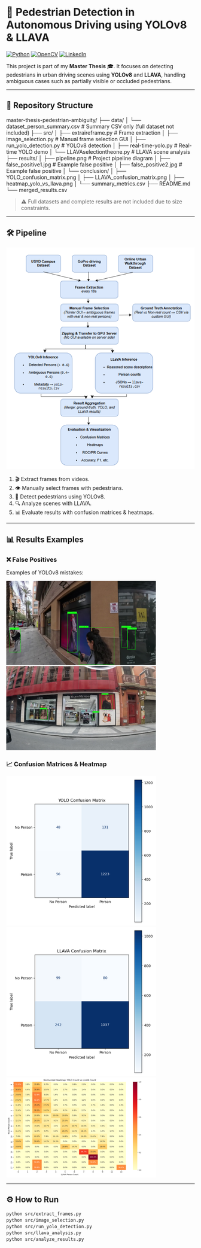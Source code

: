 # 🚶 Pedestrian Detection in Autonomous Driving using YOLOv8 & LLAVA

[![Python](https://img.shields.io/badge/Python-3.10-blue?logo=python)](https://www.python.org/)
[![OpenCV](https://img.shields.io/badge/OpenCV-4.8-blue?logo=opencv)](https://opencv.org/)
[![LinkedIn](https://img.shields.io/badge/LinkedIn-Profile-blue?logo=linkedin)](www.linkedin.com/in/serine-benmohra-55715b33b)

This project is part of my **Master Thesis** 🎓. It focuses on detecting pedestrians in urban driving scenes using **YOLOv8** and **LLAVA**, handling ambiguous cases such as partially visible or occluded pedestrians.

---

## 📂 Repository Structure

master-thesis-pedestrian-ambiguity/
├── data/
│ └── dataset_person_summary.csv # Summary CSV only (full dataset not included)
├── src/
│ ├── extraireframe.py # Frame extraction
│ ├── image_selection.py # Manual frame selection GUI
│ ├── run_yolo_detection.py # YOLOv8 detection
│ ├── real-time-yolo.py # Real-time YOLO demo
│ └── LLAVAselectiontheone.py # LLAVA scene analysis
├── results/
│ ├── pipeline.png # Project pipeline diagram
│ ├── false_positive1.jpg # Example false positive
│ ├── false_positive2.jpg # Example false positive
│ └── conclusion/
│ ├── YOLO_confusion_matrix.png
│ ├── LLAVA_confusion_matrix.png
│ ├── heatmap_yolo_vs_llava.png
│ └── summary_metrics.csv
├── README.md
└── merged_results.csv


> ⚠️ Full datasets and complete results are not included due to size constraints.

---

## 🛠 Pipeline

<img src="images/pipeline.png" alt="Pipeline" width="600"/>

1. 🎬 Extract frames from videos.  
2. 👁️ Manually select frames with pedestrians.  
3. 🤖 Detect pedestrians using YOLOv8.  
4. 🔍 Analyze scenes with LLAVA.  
5. 📊 Evaluate results with confusion matrices & heatmaps.

---

## 📊 Results Examples

### ❌ False Positives

Examples of YOLOv8 mistakes:

<img src="images/yolo_false_positive1.jpg" alt="False Positive 1" width="400"/>
<img src="images/yolo_false_positive2.jpg" alt="False Positive 2" width="400"/>

### 📈 Confusion Matrices & Heatmap

<img src="results/conclusion/YOLO_confusion_matrix.png" alt="YOLO Confusion Matrix" width="400"/>
<img src="results/conclusion/LLAVA_confusion_matrix.png" alt="LLAVA Confusion Matrix" width="400"/>
<img src="results/conclusion/heatmap_yolo_vs_llava.png" alt="YOLO vs LLAVA Heatmap" width="400"/>

---

## ⚙ How to Run

```bash
python src/extract_frames.py
python src/image_selection.py
python src/run_yolo_detection.py
python src/llava_analysis.py
python src/analyze_results.py








